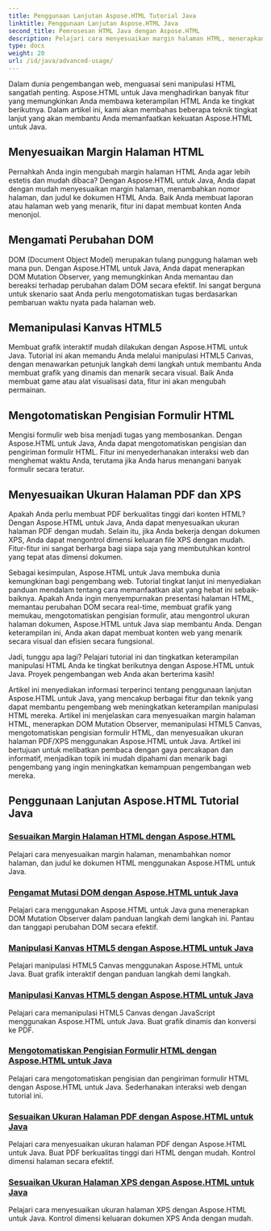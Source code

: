 ```yaml
---
title: Penggunaan Lanjutan Aspose.HTML Tutorial Java
linktitle: Penggunaan Lanjutan Aspose.HTML Java
second_title: Pemrosesan HTML Java dengan Aspose.HTML
description: Pelajari cara menyesuaikan margin halaman HTML, menerapkan DOM Mutation Observer, memanipulasi HTML5 Canvas, mengotomatiskan pengisian formulir HTML, dan banyak lagi menggunakan Aspose.HTML Java.
type: docs
weight: 20
url: /id/java/advanced-usage/
---
```


Dalam dunia pengembangan web, menguasai seni manipulasi HTML sangatlah penting. Aspose.HTML untuk Java menghadirkan banyak fitur yang memungkinkan Anda membawa keterampilan HTML Anda ke tingkat berikutnya. Dalam artikel ini, kami akan membahas beberapa teknik tingkat lanjut yang akan membantu Anda memanfaatkan kekuatan Aspose.HTML untuk Java.

## Menyesuaikan Margin Halaman HTML

Pernahkah Anda ingin mengubah margin halaman HTML Anda agar lebih estetis dan mudah dibaca? Dengan Aspose.HTML untuk Java, Anda dapat dengan mudah menyesuaikan margin halaman, menambahkan nomor halaman, dan judul ke dokumen HTML Anda. Baik Anda membuat laporan atau halaman web yang menarik, fitur ini dapat membuat konten Anda menonjol.

## Mengamati Perubahan DOM

DOM (Document Object Model) merupakan tulang punggung halaman web mana pun. Dengan Aspose.HTML untuk Java, Anda dapat menerapkan DOM Mutation Observer, yang memungkinkan Anda memantau dan bereaksi terhadap perubahan dalam DOM secara efektif. Ini sangat berguna untuk skenario saat Anda perlu mengotomatiskan tugas berdasarkan pembaruan waktu nyata pada halaman web.

## Memanipulasi Kanvas HTML5

Membuat grafik interaktif mudah dilakukan dengan Aspose.HTML untuk Java. Tutorial ini akan memandu Anda melalui manipulasi HTML5 Canvas, dengan menawarkan petunjuk langkah demi langkah untuk membantu Anda membuat grafik yang dinamis dan menarik secara visual. Baik Anda membuat game atau alat visualisasi data, fitur ini akan mengubah permainan.

## Mengotomatiskan Pengisian Formulir HTML

Mengisi formulir web bisa menjadi tugas yang membosankan. Dengan Aspose.HTML untuk Java, Anda dapat mengotomatiskan pengisian dan pengiriman formulir HTML. Fitur ini menyederhanakan interaksi web dan menghemat waktu Anda, terutama jika Anda harus menangani banyak formulir secara teratur.

## Menyesuaikan Ukuran Halaman PDF dan XPS

Apakah Anda perlu membuat PDF berkualitas tinggi dari konten HTML? Dengan Aspose.HTML untuk Java, Anda dapat menyesuaikan ukuran halaman PDF dengan mudah. Selain itu, jika Anda bekerja dengan dokumen XPS, Anda dapat mengontrol dimensi keluaran file XPS dengan mudah. Fitur-fitur ini sangat berharga bagi siapa saja yang membutuhkan kontrol yang tepat atas dimensi dokumen.

Sebagai kesimpulan, Aspose.HTML untuk Java membuka dunia kemungkinan bagi pengembang web. Tutorial tingkat lanjut ini menyediakan panduan mendalam tentang cara memanfaatkan alat yang hebat ini sebaik-baiknya. Apakah Anda ingin menyempurnakan presentasi halaman HTML, memantau perubahan DOM secara real-time, membuat grafik yang memukau, mengotomatiskan pengisian formulir, atau mengontrol ukuran halaman dokumen, Aspose.HTML untuk Java siap membantu Anda. Dengan keterampilan ini, Anda akan dapat membuat konten web yang menarik secara visual dan efisien secara fungsional.

Jadi, tunggu apa lagi? Pelajari tutorial ini dan tingkatkan keterampilan manipulasi HTML Anda ke tingkat berikutnya dengan Aspose.HTML untuk Java. Proyek pengembangan web Anda akan berterima kasih!

Artikel ini menyediakan informasi terperinci tentang penggunaan lanjutan Aspose.HTML untuk Java, yang mencakup berbagai fitur dan teknik yang dapat membantu pengembang web meningkatkan keterampilan manipulasi HTML mereka. Artikel ini menjelaskan cara menyesuaikan margin halaman HTML, menerapkan DOM Mutation Observer, memanipulasi HTML5 Canvas, mengotomatiskan pengisian formulir HTML, dan menyesuaikan ukuran halaman PDF/XPS menggunakan Aspose.HTML untuk Java. Artikel ini bertujuan untuk melibatkan pembaca dengan gaya percakapan dan informatif, menjadikan topik ini mudah dipahami dan menarik bagi pengembang yang ingin meningkatkan kemampuan pengembangan web mereka.

## Penggunaan Lanjutan Aspose.HTML Tutorial Java
### [Sesuaikan Margin Halaman HTML dengan Aspose.HTML](./css-extensions-adding-title-page-number/)
Pelajari cara menyesuaikan margin halaman, menambahkan nomor halaman, dan judul ke dokumen HTML menggunakan Aspose.HTML untuk Java.
### [Pengamat Mutasi DOM dengan Aspose.HTML untuk Java](./dom-mutation-observer-observing-node-additions/)
Pelajari cara menggunakan Aspose.HTML untuk Java guna menerapkan DOM Mutation Observer dalam panduan langkah demi langkah ini. Pantau dan tanggapi perubahan DOM secara efektif.
### [Manipulasi Kanvas HTML5 dengan Aspose.HTML untuk Java](./html5-canvas-manipulation-using-code/)
Pelajari manipulasi HTML5 Canvas menggunakan Aspose.HTML untuk Java. Buat grafik interaktif dengan panduan langkah demi langkah.
### [Manipulasi Kanvas HTML5 dengan Aspose.HTML untuk Java](./html5-canvas-manipulation-using-javascript/)
Pelajari cara memanipulasi HTML5 Canvas dengan JavaScript menggunakan Aspose.HTML untuk Java. Buat grafik dinamis dan konversi ke PDF.
### [Mengotomatiskan Pengisian Formulir HTML dengan Aspose.HTML untuk Java](./html-form-editor-filling-submitting-forms/)
Pelajari cara mengotomatiskan pengisian dan pengiriman formulir HTML dengan Aspose.HTML untuk Java. Sederhanakan interaksi web dengan tutorial ini.
### [Sesuaikan Ukuran Halaman PDF dengan Aspose.HTML untuk Java](./adjust-pdf-page-size/)
Pelajari cara menyesuaikan ukuran halaman PDF dengan Aspose.HTML untuk Java. Buat PDF berkualitas tinggi dari HTML dengan mudah. Kontrol dimensi halaman secara efektif.
### [Sesuaikan Ukuran Halaman XPS dengan Aspose.HTML untuk Java](./adjust-xps-page-size/)
Pelajari cara menyesuaikan ukuran halaman XPS dengan Aspose.HTML untuk Java. Kontrol dimensi keluaran dokumen XPS Anda dengan mudah.